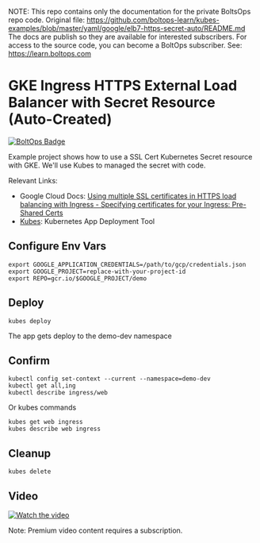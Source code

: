 <!-- note marker start -->
NOTE: This repo contains only the documentation for the private BoltsOps repo code.
Original file: https://github.com/boltops-learn/kubes-examples/blob/master/yaml/google/elb7-https-secret-auto/README.md
The docs are publish so they are available for interested subscribers.
For access to the source code, you can become a BoltOps subscriber.
See: https://learn.boltops.com

<!-- note marker end -->

# GKE Ingress HTTPS External Load Balancer with Secret Resource (Auto-Created)

[![BoltOps Badge](https://img.boltops.com/boltops/badges/boltops-badge.png)](https://www.boltops.com)

Example project shows how to use a SSL Cert Kubernetes Secret resource with GKE.  We'll use Kubes to managed the secret with code.

Relevant Links:

* Google Cloud Docs: [Using multiple SSL certificates in HTTPS load balancing with Ingress - Specifying certificates for your Ingress: Pre-Shared Certs](https://cloud.google.com/kubernetes-engine/docs/how-to/ingress-multi-ssl#pre-shared-certs)
* [Kubes](https://kubes.guru/): Kubernetes App Deployment Tool

## Configure Env Vars

    export GOOGLE_APPLICATION_CREDENTIALS=/path/to/gcp/credentials.json
    export GOOGLE_PROJECT=replace-with-your-project-id
    export REPO=gcr.io/$GOOGLE_PROJECT/demo

## Deploy

    kubes deploy

The app gets deploy to the demo-dev namespace

## Confirm

    kubectl config set-context --current --namespace=demo-dev
    kubectl get all,ing
    kubectl describe ingress/web

Or kubes commands

    kubes get web ingress
    kubes describe web ingress

## Cleanup

    kubes delete

## Video

[![Watch the video](https://uploads-learn.boltops.com/lg1h8ya3pun321dm9mgfdal22hnw)](https://learn.boltops.com/courses/gke-kubes/lessons/gke-ingress-https-external-load-balancer-with-secret-resource-auto)

Note: Premium video content requires a subscription.
